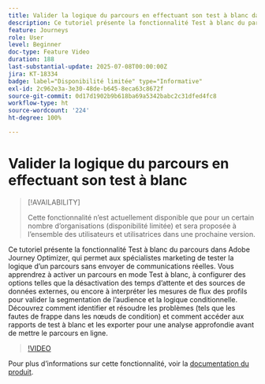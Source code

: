 ```yaml
---
title: Valider la logique du parcours en effectuant son test à blanc dans Adobe Journey Optimizer
description: Ce tutoriel présente la fonctionnalité Test à blanc du parcours dans Adobe Journey Optimizer, qui permet aux spécialistes marketing de tester la logique d’un parcours sans envoyer de communications réelles. Vous apprendrez à activer un parcours en mode Test à blanc, à configurer des options telles que la désactivation des temps d’attente et des sources de données externes, ou encore à interpréter les mesures de flux des profils pour valider la segmentation de l’audience et la logique conditionnelle. Découvrez comment identifier et résoudre les problèmes (tels que les fautes de frappe dans les nœuds de condition) et comment accéder aux rapports de test à blanc et les exporter pour une analyse approfondie avant de mettre le parcours en ligne.
feature: Journeys
role: User
level: Beginner
doc-type: Feature Video
duration: 188
last-substantial-update: 2025-07-08T00:00:00Z
jira: KT-18334
badge: label="Disponibilité limitée" type="Informative"
exl-id: 2c962e3a-3e30-48de-b645-8eca63c8672f
source-git-commit: 0d17d1902b9b618ba69a5342babc2c31dfed4fc8
workflow-type: ht
source-wordcount: '224'
ht-degree: 100%

---
```


# Valider la logique du parcours en effectuant son test à blanc

>[!AVAILABILITY]
>
>Cette fonctionnalité n’est actuellement disponible que pour un certain nombre d’organisations (disponibilité limitée) et sera proposée à l’ensemble des utilisateurs et utilisatrices dans une prochaine version.

Ce tutoriel présente la fonctionnalité Test à blanc du parcours dans Adobe Journey Optimizer, qui permet aux spécialistes marketing de tester la logique d’un parcours sans envoyer de communications réelles. Vous apprendrez à activer un parcours en mode Test à blanc, à configurer des options telles que la désactivation des temps d’attente et des sources de données externes, ou encore à interpréter les mesures de flux des profils pour valider la segmentation de l’audience et la logique conditionnelle. Découvrez comment identifier et résoudre les problèmes (tels que les fautes de frappe dans les nœuds de condition) et comment accéder aux rapports de test à blanc et les exporter pour une analyse approfondie avant de mettre le parcours en ligne.

>[!VIDEO](https://video.tv.adobe.com/v/3464681/?learn=on&enablevpops)

Pour plus d’informations sur cette fonctionnalité, voir la [documentation du produit](https://experienceleague.adobe.com/fr/docs/journey-optimizer/using/orchestrate-journeys/create-journey/journey-dry-run).
